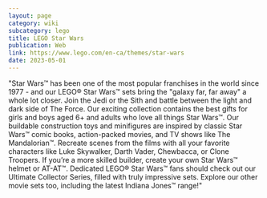 ```yaml
---
layout: page
category: wiki
subcategory: lego
title: LEGO Star Wars
publication: Web
link: https://www.lego.com/en-ca/themes/star-wars
date: 2023-05-01
---
```


"Star Wars™ has been one of the most popular franchises in the world since 1977 - and our LEGO® Star Wars™ sets bring the "galaxy far, far away" a whole lot closer. Join the Jedi or the Sith and battle between the light and dark side of The Force. Our exciting collection contains the best gifts for girls and boys aged 6+ and adults who love all things Star Wars™. Our buildable construction toys and minifigures are inspired by classic Star Wars™ comic books, action-packed movies, and TV shows like The Mandalorian™. Recreate scenes from the films with all your favorite characters like Luke Skywalker, Darth Vader, Chewbacca, or Clone Troopers. If you’re a more skilled builder, create your own Star Wars™ helmet or AT-AT™. Dedicated LEGO® Star Wars™ fans should check out our Ultimate Collector Series, filled with truly impressive sets. Explore our other movie sets too, including the latest Indiana Jones™ range!"
